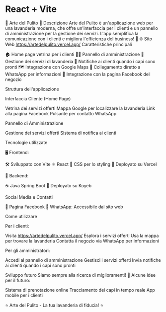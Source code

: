 # React + Vite
🧼 Arte del Pulito 🧺
Descrizione
Arte del Pulito è un'applicazione web per una lavanderia moderna, che offre un'interfaccia per i clienti e un pannello di amministrazione per la gestione dei servizi. L'app semplifica la comunicazione con i clienti e migliora l'efficienza del business! 🚀
🌐 Sito Web
https://artedelpulito.vercel.app/
Caratteristiche principali

🏠 Home page vetrina per i clienti
👨‍💼 Pannello di amministrazione
🧵 Gestione dei servizi di lavanderia
📱 Notifiche ai clienti quando i capi sono pronti
🗺️ Integrazione con Google Maps
💬 Collegamento diretto a WhatsApp per informazioni
📘 Integrazione con la pagina Facebook del negozio

Struttura dell'applicazione

Interfaccia Cliente (Home Page)

Vetrina dei servizi offerti
Mappa Google per localizzare la lavanderia
Link alla pagina Facebook
Pulsante per contatto WhatsApp


Pannello di Amministrazione

Gestione dei servizi offerti
Sistema di notifica ai clienti



Tecnologie utilizzate

🖥️ Frontend:

🛠️ Sviluppato con Vite
⚛️ React
🎨 CSS per lo styling
🚀 Deployato su Vercel


🔧 Backend:

☕ Java Spring Boot
🚀 Deployato su Koyeb



Social Media e Contatti

📘 Pagina Facebook
💚 WhatsApp: Accessibile dal sito web

Come utilizzare

Per i clienti:

Visita https://artedelpulito.vercel.app/
Esplora i servizi offerti
Usa la mappa per trovare la lavanderia
Contatta il negozio via WhatsApp per informazioni


Per gli amministratori:

Accedi al pannello di amministrazione 
Gestisci i servizi offerti
Invia notifiche ai clienti quando i capi sono pronti



Sviluppo futuro
Siamo sempre alla ricerca di miglioramenti! 🌟 Alcune idee per il futuro:

Sistema di prenotazione online
Tracciamento dei capi in tempo reale
App mobile per i clienti


⭐️ Arte del Pulito - La tua lavanderia di fiducia! ⭐️
